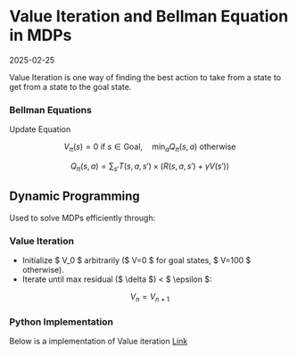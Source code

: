 # Value Iteration and Bellman Equation in MDPs
2025-02-25

Value Iteration is one way of finding the best action to take from a state to get from a state to the goal state.

### Bellman Equations 
Update Equation 

$$
V_{\pi}(s) = 0 \text{ if } s \in \text{Goal}, \quad \min_{a} Q_{\pi}(s, a) \text{ otherwise}
$$

$$
Q_{\pi}(s, a) = \sum_{s'} T(s, a, s') \times (R(s,a,s') + \gamma V(s'))
$$

## Dynamic Programming  

Used to solve MDPs efficiently through:  

### Value Iteration  
- Initialize $ V_0 $ arbitrarily ($ V=0 $ for goal states, $ V=100 $ otherwise).  
- Iterate until max residual ($ \delta $) < $ \epsilon $: 

$$
  V_n = V_{n+1}
$$ 

### Python Implementation  

Below is a implementation of Value iteration
[Link](https://www.geeksforgeeks.org/implement-value-iteration-in-python/) 